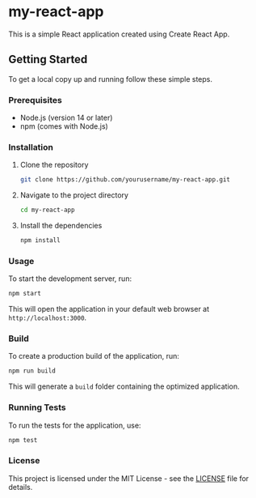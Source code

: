 # my-react-app

This is a simple React application created using Create React App.

## Getting Started

To get a local copy up and running follow these simple steps.

### Prerequisites

- Node.js (version 14 or later)
- npm (comes with Node.js)

### Installation

1. Clone the repository
   ```bash
   git clone https://github.com/yourusername/my-react-app.git
   ```

2. Navigate to the project directory
   ```bash
   cd my-react-app
   ```

3. Install the dependencies
   ```bash
   npm install
   ```

### Usage

To start the development server, run:
```bash
npm start
```
This will open the application in your default web browser at `http://localhost:3000`.

### Build

To create a production build of the application, run:
```bash
npm run build
```
This will generate a `build` folder containing the optimized application.

### Running Tests

To run the tests for the application, use:
```bash
npm test
```

### License

This project is licensed under the MIT License - see the [LICENSE](LICENSE) file for details.